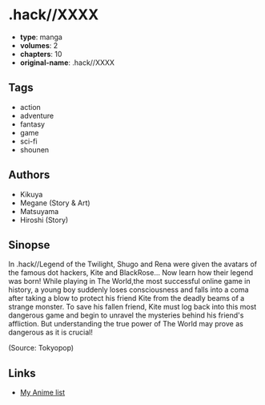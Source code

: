 # .hack//XXXX

-   **type**: manga
-   **volumes**: 2
-   **chapters**: 10
-   **original-name**: .hack//XXXX

## Tags

-   action
-   adventure
-   fantasy
-   game
-   sci-fi
-   shounen

## Authors

-   Kikuya
-   Megane (Story & Art)
-   Matsuyama
-   Hiroshi (Story)

## Sinopse

In .hack//Legend of the Twilight, Shugo and Rena were given the avatars of the famous dot hackers, Kite and BlackRose... Now learn how their legend was born! While playing in The World,the most successful online game in history, a young boy suddenly loses consciousness and falls into a coma after taking a blow to protect his friend Kite from the deadly beams of a strange monster. To save his fallen friend, Kite must log back into this most dangerous game and begin to unravel the mysteries behind his friend's affliction. But understanding the true power of The World may prove as dangerous as it is crucial!

(Source: Tokyopop)

## Links

-   [My Anime list](https://myanimelist.net/manga/2935/hack__XXXX)
